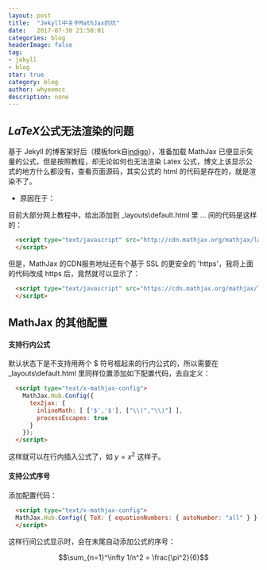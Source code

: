 ```yaml
---
layout: post
title:  "Jekyll中关于MathJax的坑"
date:   2017-07-30 21:50:01
categories: blog
headerImage: false
tag:
- jekyll
- blog
star: true
category: blog
author: whyeemcc
description: none
---
```


## $LaTeX$公式无法渲染的问题

基于 Jekyll 的博客架好后（模板fork自[indigo](https://github.com/sergiokopplin/indigo)），准备加载 MathJax 已便显示矢量的公式，但是按照教程，却无论如何也无法渲染 Latex 公式，博文上该显示公式的地方什么都没有，查看页面源码，其实公式的 html 的代码是存在的，就是渲染不了。

* 原因在于：

目前大部分网上教程中，给出添加到 _layouts\default.html 里 <head>…</head> 间的代码是这样的：

```html
  <script type="text/javascript" src="http://cdn.mathjax.org/mathjax/latest/MathJax.js?config=TeX-AMS-MML_HTMLorMML">
  </script>
```

但是，MathJax 的CDN服务地址还有个基于 SSL 的更安全的 'https'，我将上面的代码改成 https 后，竟然就可以显示了：

```html
  <script type="text/javascript" src="https://cdn.mathjax.org/mathjax/latest/MathJax.js?config=TeX-AMS-MML_HTMLorMML">
  </script>
```

## MathJax 的其他配置

#### 支持行内公式

默认状态下是不支持用两个 $ 符号框起来的行内公式的，所以需要在 _layouts\default.html 里同样位置添加如下配置代码，去自定义：

```html
  <script type="text/x-mathjax-config">
    MathJax.Hub.Config({
      tex2jax: {
        inlineMath: [ ['$','$'], ["\\(","\\)"] ],
        processEscapes: true
      }
    });
  </script>
```

这样就可以在行内插入公式了，如 $y=x^2$ 这样子。

#### 支持公式序号

添加配置代码：

```html
  <script type="text/x-mathjax-config"> 
  MathJax.Hub.Config({ TeX: { equationNumbers: { autoNumber: "all" } } }); 
  </script>
```
这样行间公式显示时，会在末尾自动添加公式的序号：

$$\sum_{n=1}^\infty 1/n^2 = \frac{\pi^2}{6}$$